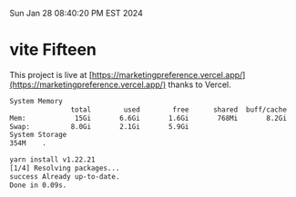 Sun Jan 28 08:40:20 PM EST 2024

# vite Fifteen


This project is live at [https://marketingpreference.vercel.app/](https://marketingpreference.vercel.app/) thanks to Vercel.

```bash
System Memory
               total        used        free      shared  buff/cache   available
Mem:            15Gi       6.6Gi       1.6Gi       768Mi       8.2Gi       8.7Gi
Swap:          8.0Gi       2.1Gi       5.9Gi
System Storage
354M	.
```
```bash
yarn install v1.22.21
[1/4] Resolving packages...
success Already up-to-date.
Done in 0.09s.
```
